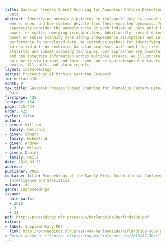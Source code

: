 ```yaml
---
title: Gaussian Process Subset Scanning for Anomalous Pattern Detection in Non-iid
  Data
abstract: Identifying anomalous patterns in real-world data is essential for understanding
  where, when, and how systems deviate from their expected dynamics. Yet methods that
  separately consider the anomalousness of each individual data point have low detection
  power for subtle, emerging irregularities. Additionally, recent detection techniques
  based on subset scanning make strong independence assumptions and suffer degraded
  performance in correlated data. We introduce methods for identifying anomalous patterns
  in non-iid data by combining Gaussian processes with novel log-likelihood ratio
  statistic and subset scanning techniques. Our approaches are powerful, interpretable,
  and can integrate information across multiple streams. We illustrate their performance
  on numeric simulations and three open source spatiotemporal datasets of opioid overdose
  deaths, 311 calls, and storm reports.
layout: inproceedings
series: Proceedings of Machine Learning Research
id: herlands18a
month: 0
tex_title: Gaussian Process Subset Scanning for Anomalous Pattern Detection in Non-iid
  Data
firstpage: 425
lastpage: 434
page: 425-434
order: 425
cycles: false
author:
- given: William
  family: Herlands
- given: Edward
  family: McFowland
- given: Andrew
  family: Wilson
- given: Daniel
  family: Neill
date: 2018-03-31
address: 
publisher: PMLR
container-title: Proceedings of the Twenty-First International Conference on Artficial
  Intelligence and Statistics
volume: '84'
genre: inproceedings
issued:
  date-parts:
  - 2018
  - 3
  - 31
pdf: http://proceedings.mlr.press/v84/herlands18a/herlands18a.pdf
extras:
- label: Supplementary PDF
  link: http://proceedings.mlr.press/v84/herlands18a/herlands18a-supp.pdf
# Format based on citeproc: http://blog.martinfenner.org/2013/07/30/citeproc-yaml-for-bibliographies/
---
```


